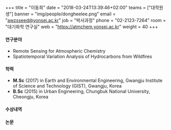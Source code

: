 +++
title = "이동희"
date = "2018-03-24T13:39:46+02:00"
teams = ["대학원생"]
banner = "img/people/dongheelee.png"
email = "awzsseed@yonsei.ac.kr"
job = "박사과정"
phone = "02-2123-7264"
room = "대기화학 연구실"
web = "https://atmchem.yonsei.ac.kr"
weight = 40
+++

#### 연구분야
 + Remote Sensing for Atmospheric Chemistry
 + Spatiotemporal Variation Analysis of Hydrocarbons from Wildfires

#### 학력
 + **M.Sc** (2017) in Earth and Environmental Engineering, Gwangju Institute of Science and Technology (GIST), Gwangju, Korea
 + **B.Sc** (2015) in Urban Engineering, Chungbuk National University, Cheongju, Korea

#### 수상내역

#### 논문
